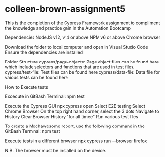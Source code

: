 # colleen-brown-assignment5
This is the completion of the Cypress Framework assignment to compliment the knowledge and practice gain in the Automation Bootcamp


Dependencies
NodeJS v12, v14 or above
NPM v6 or above
Chrome browser

Download the folder to local computer and open in Visual Studio Code
Ensure the dependencies are installed


Folder Structure
cypress/page-objects: Page object files can be found here which include selectors and functions that are used in test files.
cypress/test-file: Test files can be found here 
cypress/data-file: Data file for vaious tests can be found here

How to Execute tests

Excecute in GitBash Terminal:
npm test

Execute the Cypress GUI
npx cypress open
Select E2E testing
Select Chrome Browser
On the top right hand corner, select the 3 dots
Navigate to History
Clear Browser History "for all timee"
Run various test files

To create a Mochawesome report, use the following command in the GitBash Terminal:
npm test

Execute tests in a different browser
npx cypress run --browser firefox

N.B. The browser must be installed on the device.
